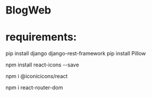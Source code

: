 # BlogWeb

# requirements:
pip install django django-rest-framework
pip install Pillow

npm install react-icons --save

npm i @iconicicons/react

npm i react-router-dom